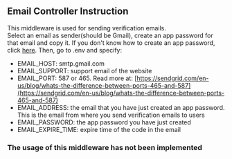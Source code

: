 ## Email Controller Instruction

This middleware is used for sending verification emails.\
Select an email as sender(should be Gmail), create an app password for that email and copy it. If you don't know how to create an app password, click [here](https://support.google.com/mail/answer/185833?hl=en). Then, go to .env and specify:
- EMAIL_HOST: smtp.gmail.com
- EMAIL_SUPPORT: support email of the website
- EMAIL_PORT: 587 or 465. Read more at: [https://sendgrid.com/en-us/blog/whats-the-difference-between-ports-465-and-587](https://sendgrid.com/en-us/blog/whats-the-difference-between-ports-465-and-587)
- EMAIL_ADDRESS: the email that you have just created an app password. This is the email from where you send verification emails to users 
- EMAIL_PASSWORD: the app password you have just created
- EMAIL_EXPIRE_TIME: expire time of the code in the email

### The usage of this middleware has not been implemented
